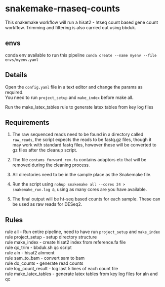 # snakemake-rnaseq-counts  
This snakemake workflow will run a hisat2 - htseq count based gene count
workflow. Trimming and filtering is also carried out using bbduk.  

## envs  
conda env available to run this pipeline ```conda create --name myenv --file envs/myenv.yaml```

## Details  
Open the `config.yaml` file in a text editor and change the params as required.  
You need to run ```project_setup``` and ```make_index``` before make all.   

Run the make_latex_tables rule to generate latex tables from key log files  

## Requirements   
1.  The raw sequenced reads need to be found in a directory called `raw_reads`, the
script expects the reads to be fastq.gz files, though it may work with standard
fastq files, however these will be converted to gz files after the cleanup
script.  

2.  The file `contams_forward_rev.fa` contains adaptors etc that will be
removed during the cleaning process. 

3.  All directories need to be in the sample place as the Snakemake file.  

4.  Run the script using `nohup snakemake all --cores 24 > snakemake_run.log
    &`, using as many cores are you have available.  

5.  The final output will be ht-seq based counts for each sample. These can be
    used as raw reads for DESeq2.

## Rules  
rule all - Run entire pipeline, need to have run ```project_setup``` and
```make_index```  
rule project_setup - setup directory structure   
rule make_index - create hisat2 index from reference.fa file  
rule qc_trim - bbduk.sh qc script  
rule aln - hisat2 alnment  
rule sam_to_bam  - convert sam to bam  
rule do_counts - generate read counts  
rule log_count_result - log last 5 lines of each count file  
rule make_latex_tables - generate latex tables from key log files for aln and
qc  
